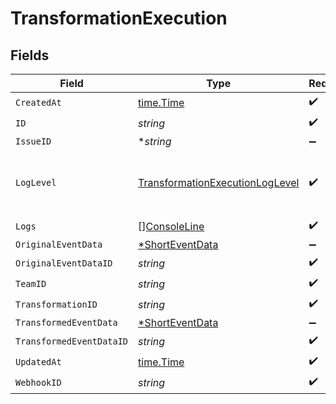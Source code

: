# TransformationExecution


## Fields

| Field                                                                                     | Type                                                                                      | Required                                                                                  | Description                                                                               |
| ----------------------------------------------------------------------------------------- | ----------------------------------------------------------------------------------------- | ----------------------------------------------------------------------------------------- | ----------------------------------------------------------------------------------------- |
| `CreatedAt`                                                                               | [time.Time](https://pkg.go.dev/time#Time)                                                 | :heavy_check_mark:                                                                        | N/A                                                                                       |
| `ID`                                                                                      | *string*                                                                                  | :heavy_check_mark:                                                                        | N/A                                                                                       |
| `IssueID`                                                                                 | **string*                                                                                 | :heavy_minus_sign:                                                                        | N/A                                                                                       |
| `LogLevel`                                                                                | [TransformationExecutionLogLevel](../../models/shared/transformationexecutionloglevel.md) | :heavy_check_mark:                                                                        | The minimum log level to open the issue on                                                |
| `Logs`                                                                                    | [][ConsoleLine](../../models/shared/consoleline.md)                                       | :heavy_check_mark:                                                                        | N/A                                                                                       |
| `OriginalEventData`                                                                       | [*ShortEventData](../../models/shared/shorteventdata.md)                                  | :heavy_minus_sign:                                                                        | N/A                                                                                       |
| `OriginalEventDataID`                                                                     | *string*                                                                                  | :heavy_check_mark:                                                                        | N/A                                                                                       |
| `TeamID`                                                                                  | *string*                                                                                  | :heavy_check_mark:                                                                        | N/A                                                                                       |
| `TransformationID`                                                                        | *string*                                                                                  | :heavy_check_mark:                                                                        | N/A                                                                                       |
| `TransformedEventData`                                                                    | [*ShortEventData](../../models/shared/shorteventdata.md)                                  | :heavy_minus_sign:                                                                        | N/A                                                                                       |
| `TransformedEventDataID`                                                                  | *string*                                                                                  | :heavy_check_mark:                                                                        | N/A                                                                                       |
| `UpdatedAt`                                                                               | [time.Time](https://pkg.go.dev/time#Time)                                                 | :heavy_check_mark:                                                                        | N/A                                                                                       |
| `WebhookID`                                                                               | *string*                                                                                  | :heavy_check_mark:                                                                        | N/A                                                                                       |